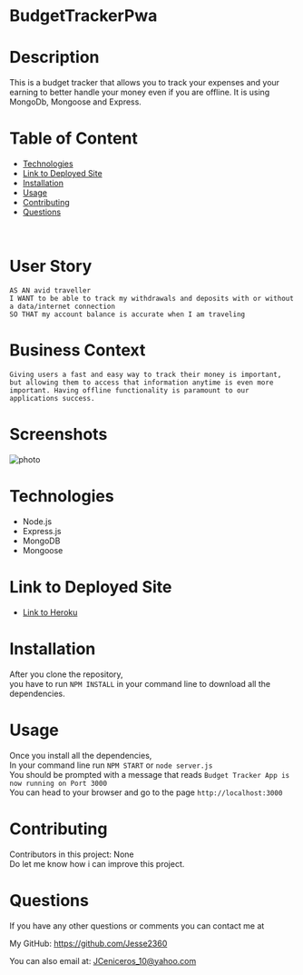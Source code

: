 # BudgetTrackerPwa

# Description
This is a budget tracker that allows you to track your expenses and your earning to better handle your money even if you are offline. It is using MongoDb, Mongoose and Express.
<br />

# Table of Content
- [Technologies](#Technologies)
- [Link to Deployed Site](#LinktoDeployedSite)
- [Installation](#Installation)
- [Usage](#Usage)
- [Contributing](#Contributing)
- [Questions](#Questions)
<br />

# User Story
``AS AN avid traveller`` <br>
``I WANT to be able to track my withdrawals and deposits with or without a data/internet connection`` <br>
``SO THAT my account balance is accurate when I am traveling`` <br>

# Business Context
```Giving users a fast and easy way to track their money is important, but allowing them to access that information anytime is even more important. Having offline functionality is paramount to our applications success.```

# Screenshots
![photo]()

# Technologies
 * Node.js
 * Express.js
 * MongoDB
 * Mongoose

# Link to Deployed Site
* [Link to Heroku](https://ancient-brook-79986.herokuapp.com/)

# Installation
 After you clone the repository, <br>
 you have to run ``NPM INSTALL`` in your command line to download all the dependencies.
<br />

# Usage
 Once you install all the dependencies, <br>
 In your command line run ``NPM START`` or ``node server.js`` <br>
 You should be prompted with a message that reads ``Budget Tracker App is now running on Port 3000``  <br>
 You can head to your browser and go to the page ``http://localhost:3000``
<br />

# Contributing
 Contributors in this project: None <br>
 Do let me know how i can improve this project.
<br />

# Questions

 If you have any other questions or comments you can contact me at <br />
 
 My GitHub: https://github.com/Jesse2360

 You can also email at:
 JCeniceros_10@yahoo.com